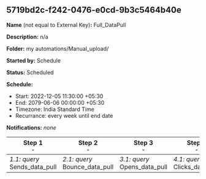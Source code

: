 ## 5719bd2c-f242-0476-e0cd-9b3c5464b40e

**Name** (not equal to External Key)**:** Full_DataPull

**Description:** n/a

**Folder:** my automations/Manual_upload/

**Started by:** Schedule

**Status:** Scheduled

**Schedule:**

* Start: 2022-12-05 11:30:00 +05:30
* End: 2079-06-06 00:00:00 +05:30
* Timezone: India Standard Time
* Recurrance: every week until end date

**Notifications:** _none_


| Step 1<br>_<small>-</small>_ | Step 2<br>_<small>-</small>_ | Step 3<br>_<small>-</small>_ | Step 4<br>_<small>-</small>_ | Step 5<br>_<small>-</small>_ | Step 6<br>_<small>-</small>_ | Step 7<br>_<small>-</small>_ | Step 8<br>_<small>-</small>_ | Step 9<br>_<small>-</small>_ |
| --- | --- | --- | --- | --- | --- | --- | --- | --- |
| _1.1: query_<br>Sends_data_pull | _2.1: query_<br>Bounce_data_pull | _3.1: query_<br>Opens_data_pull | _4.1: query_<br>Clicks_data_pull | _5.1: query_<br>SubscribersList_Data_pull | _6.1: query_<br>Journey_data_pull | _7.1: query_<br>Journey_activity_data_pull | _8.1: query_<br>Job_data_pull | _9.1: query_<br>Unsubscribes_by_JobID_dat_pull |
